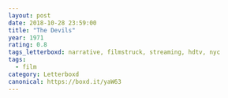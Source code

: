```yaml
---
layout: post 
date: 2018-10-28 23:59:00
title: "The Devils"
year: 1971
rating: 0.8
tags_letterboxd: narrative, filmstruck, streaming, hdtv, nyc
tags:
  - film
category: Letterboxd
canonical: https://boxd.it/yaW63
---
```

